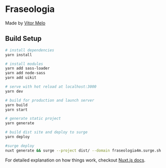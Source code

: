 # Fraseologia
Made by [Vitor Melo](https://github.com/vtmx)

## Build Setup

```bash
# install dependencies
yarn install

# install modules
yarn add sass-loader
yarn add node-sass
yarn add uikit

# serve with hot reload at localhost:3000
yarn dev

# build for production and launch server
yarn build
yarn start

# generate static project
yarn generate

# build dist site and deploy to surge
yarn deploy

#surge deploy
nuxt generate && surge --project dist/ --domain fraseologia4m.surge.sh
```

For detailed explanation on how things work, checkout [Nuxt.js docs](https://nuxtjs.org).
